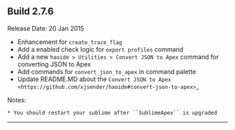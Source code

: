 Build 2.7.6
-----------
Release Date: 20 Jan 2015
    
* Enhancement for ``create_trace_flag``
* Add a enabled check logic for ``export profiles`` command
* Add a new ``haoide > Utilities > Convert JSON to Apex`` command for converting JSON to Apex
* Add commands for ``convert_json_to_apex`` in command palette
* Update README.MD about the `Convert JSON to Apex <https://github.com/xjsender/haoide#convert-json-to-apex>`_

Notes:

    * You should restart your sublime after ``SublimeApex`` is upgraded
-----------